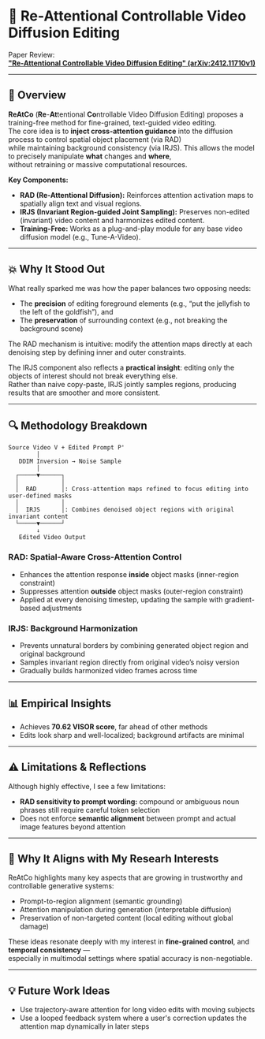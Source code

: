# 🎥 Re-Attentional Controllable Video Diffusion Editing

Paper Review:  
[**"Re-Attentional Controllable Video Diffusion Editing" (arXiv:2412.11710v1)**](https://arxiv.org/abs/2412.11710v1)

---

## 📌 Overview

**ReAtCo** (**Re**-**At**tentional **Co**ntrollable Video Diffusion Editing) proposes a training-free method for fine-grained, text-guided video editing.  
The core idea is to **inject cross-attention guidance** into the diffusion process to control spatial object placement (via RAD)  
while maintaining background consistency (via IRJS). This allows the model to precisely manipulate **what** changes and **where**,  
without retraining or massive computational resources.

**Key Components:**

- **RAD (Re-Attentional Diffusion):** Reinforces attention activation maps to spatially align text and visual regions.
- **IRJS (Invariant Region-guided Joint Sampling):** Preserves non-edited (invariant) video content and harmonizes edited content.
- **Training-Free:** Works as a plug-and-play module for any base video diffusion model (e.g., Tune-A-Video).

---

## 💥 Why It Stood Out

What really sparked me was how the paper balances two opposing needs:

- The **precision** of editing foreground elements (e.g., “put the jellyfish to the left of the goldfish”), and
- The **preservation** of surrounding context (e.g., not breaking the background scene)

The RAD mechanism is intuitive: modify the attention maps directly at each denoising step by defining inner and outer constraints.

The IRJS component also reflects a **practical insight**: editing only the objects of interest should not break everything else.  
Rather than naive copy-paste, IRJS jointly samples regions, producing results that are smoother and more consistent.

---

## 🔍 Methodology Breakdown

```
Source Video V + Edited Prompt P'
        │
   DDIM Inversion → Noise Sample
        │
  ┌─────▼──────┐
  │            │
  │  RAD       │: Cross-attention maps refined to focus editing into user-defined masks
  │            │
  │  IRJS      │: Combines denoised object regions with original invariant content
  └─────▼──────┘
        ↓
   Edited Video Output
```

### RAD: Spatial-Aware Cross-Attention Control

- Enhances the attention response **inside** object masks (inner-region constraint)
- Suppresses attention **outside** object masks (outer-region constraint)
- Applied at every denoising timestep, updating the sample with gradient-based adjustments

### IRJS: Background Harmonization

- Prevents unnatural borders by combining generated object region and original background
- Samples invariant region directly from original video’s noisy version
- Gradually builds harmonized video frames across time

---

## 📊 Empirical Insights

- Achieves **70.62 VISOR score**, far ahead of other methods
- Edits look sharp and well-localized; background artifacts are minimal

---

## ⚠️ Limitations & Reflections

Although highly effective, I see a few limitations:

- **RAD sensitivity to prompt wording:** compound or ambiguous noun phrases still require careful token selection
- Does not enforce **semantic alignment** between prompt and actual image features beyond attention

---

## 🔗 Why It Aligns with My Researh Interests

ReAtCo highlights many key aspects that are growing in trustworthy and controllable generative systems:

- Prompt-to-region alignment (semantic grounding)
- Attention manipulation during generation (interpretable diffusion)
- Preservation of non-targeted content (local editing without global damage)

These ideas resonate deeply with my interest in **fine-grained control**, and **temporal consistency** —  
especially in multimodal settings where spatial accuracy is non-negotiable.

---

## 💡 Future Work Ideas

- Use trajectory-aware attention for long video edits with moving subjects
- Use a looped feedback system where a user's correction updates the attention map dynamically in later steps
